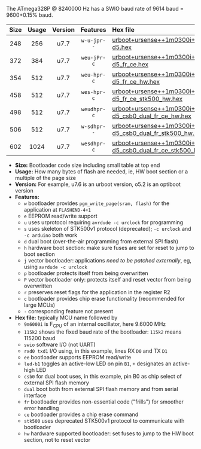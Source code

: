 The ATmega328P @ 8240000 Hz has a SWIO baud rate of 9614 baud = 9600+0.15% baud.

|Size|Usage|Version|Features|Hex file|
|:-:|:-:|:-:|:-:|:--|
|248|256|u7.7|`w-u-jpr--`|[urboot+ursense++1m0300i++++1k2_swio_rxd0_txd1_led-d5.hex](https://raw.githubusercontent.com/stefanrueger/urboot.hex/main/boards/ursense/internal_oscillator/fint++1m0300_Hz/br++++1k2_bps/urboot+ursense++1m0300i++++1k2_swio_rxd0_txd1_led-d5.hex)|
|372|384|u7.7|`weu-jPr-c`|[urboot+ursense++1m0300i++++1k2_swio_rxd0_txd1_ee_led-d5_fr_ce.hex](https://raw.githubusercontent.com/stefanrueger/urboot.hex/main/boards/ursense/internal_oscillator/fint++1m0300_Hz/br++++1k2_bps/urboot+ursense++1m0300i++++1k2_swio_rxd0_txd1_ee_led-d5_fr_ce.hex)|
|354|512|u7.7|`weu-hpr-c`|[urboot+ursense++1m0300i++++1k2_swio_rxd0_txd1_ee_led-d5_fr_ce_hw.hex](https://raw.githubusercontent.com/stefanrueger/urboot.hex/main/boards/ursense/internal_oscillator/fint++1m0300_Hz/br++++1k2_bps/urboot+ursense++1m0300i++++1k2_swio_rxd0_txd1_ee_led-d5_fr_ce_hw.hex)|
|458|512|u7.7|`wes-hpr-c`|[urboot+ursense++1m0300i++++1k2_swio_rxd0_txd1_ee_led-d5_fr_ce_stk500_hw.hex](https://raw.githubusercontent.com/stefanrueger/urboot.hex/main/boards/ursense/internal_oscillator/fint++1m0300_Hz/br++++1k2_bps/urboot+ursense++1m0300i++++1k2_swio_rxd0_txd1_ee_led-d5_fr_ce_stk500_hw.hex)|
|498|512|u7.7|`weudhpr-c`|[urboot+ursense++1m0300i++++1k2_swio_rxd0_txd1_ee_led-d5_csb0_dual_fr_ce_hw.hex](https://raw.githubusercontent.com/stefanrueger/urboot.hex/main/boards/ursense/internal_oscillator/fint++1m0300_Hz/br++++1k2_bps/urboot+ursense++1m0300i++++1k2_swio_rxd0_txd1_ee_led-d5_csb0_dual_fr_ce_hw.hex)|
|506|512|u7.7|`w-sdhpr--`|[urboot+ursense++1m0300i++++1k2_swio_rxd0_txd1_led-d5_csb0_dual_fr_stk500_hw.hex](https://raw.githubusercontent.com/stefanrueger/urboot.hex/main/boards/ursense/internal_oscillator/fint++1m0300_Hz/br++++1k2_bps/urboot+ursense++1m0300i++++1k2_swio_rxd0_txd1_led-d5_csb0_dual_fr_stk500_hw.hex)|
|602|1024|u7.7|`wesdhpr-c`|[urboot+ursense++1m0300i++++1k2_swio_rxd0_txd1_ee_led-d5_csb0_dual_fr_ce_stk500_hw.hex](https://raw.githubusercontent.com/stefanrueger/urboot.hex/main/boards/ursense/internal_oscillator/fint++1m0300_Hz/br++++1k2_bps/urboot+ursense++1m0300i++++1k2_swio_rxd0_txd1_ee_led-d5_csb0_dual_fr_ce_stk500_hw.hex)|

- **Size:** Bootloader code size including small table at top end
- **Usage:** How many bytes of flash are needed, ie, HW boot section or a multiple of the page size
- **Version:** For example, u7.6 is an urboot version, o5.2 is an optiboot version
- **Features:**
  + `w` bootloader provides `pgm_write_page(sram, flash)` for the application at `FLASHEND-4+1`
  + `e` EEPROM read/write support
  + `u` uses urprotocol requiring `avrdude -c urclock` for programming
  + `s` uses skeleton of STK500v1 protocol (deprecated); `-c urclock` and `-c arduino` both work
  + `d` dual boot (over-the-air programming from external SPI flash)
  + `h` hardware boot section: make sure fuses are set for reset to jump to boot section
  + `j` vector bootloader: applications *need to be patched externally*, eg, using `avrdude -c urclock`
  + `p` bootloader protects itself from being overwritten
  + `P` vector bootloader only: protects itself and reset vector from being overwritten
  + `r` preserves reset flags for the application in the register R2
  + `c` bootloader provides chip erase functionality (recommended for large MCUs)
  + `-` corresponding feature not present
- **Hex file:** typically MCU name followed by
  + `9m6000i` is F<sub>CPU</sub> of an internal oscillator, here 9.6000 MHz
  + `115k2` shows the fixed baud rate of the bootloader: `115k2` means 115200 baud
  + `swio` software I/O (not UART)
  + `rxd0 txd1` I/O using, in this example, lines RX `D0` and TX `D1`
  + `ee` bootloader supports EEPROM read/write
  + `led-b1` toggles an active-low LED on pin `B1`, `+` designates an active-high LED
  + `csb0` for dual boot uses, in this example, pin B0 as chip select of external SPI flash memory
  + `dual` boot both from external SPI flash memory and from serial interface
  + `fr` bootloader provides non-essential code ("frills") for smoother error handling
  + `ce` bootloader provides a chip erase command
  + `stk500` uses deprecated STK500v1 protocol to communicate with bootloader
  + `hw` hardware supported bootloader: set fuses to jump to the HW boot section, not to reset vector
